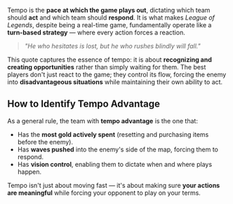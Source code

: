 Tempo is the **pace at which the game plays out**, dictating which team should **act** and which team should **respond**. It is what makes _League of Legends_, despite being a real-time game, fundamentally operate like a **turn-based strategy** — where every action forces a reaction.

>*"He who hesitates is lost, but he who rushes blindly will fall."*

This quote captures the essence of tempo: it is about **recognizing and creating opportunities** rather than simply waiting for them. The best players don't just react to the game; they control its flow, forcing the enemy into **disadvantageous situations** while maintaining their own ability to act.
## How to Identify Tempo Advantage

As a general rule, the team with **tempo advantage** is the one that:
- Has the **most gold actively spent** (resetting and purchasing items before the enemy).
- Has **waves pushed** into the enemy's side of the map, forcing them to respond.
- Has **vision control**, enabling them to dictate when and where plays happen.

Tempo isn't just about moving fast — it's about making sure **your actions are meaningful** while forcing your opponent to play on your terms.
